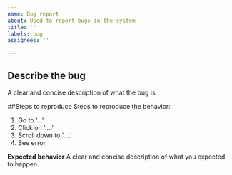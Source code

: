 ```yaml
---
name: Bug report
about: Used to report bugs in the system
title: ''
labels: bug
assignees: ''

---
```


## Describe the bug
A clear and concise description of what the bug is.

##Steps to reproduce
Steps to reproduce the behavior:
1. Go to '...'
2. Click on '....'
3. Scroll down to '....'
4. See error

**Expected behavior**
A clear and concise description of what you expected to happen.
